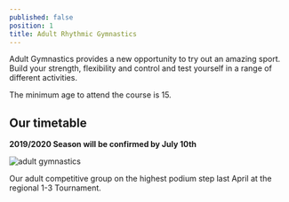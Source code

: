 ```yaml
---
published: false
position: 1
title: Adult Rhythmic Gymnastics
---
```

Adult Gymnastics provides a new opportunity to try out an amazing sport. Build your strength, flexibility and control and test yourself in a range of different activities.

The minimum age to attend the course is 15.

## Our timetable

**2019/2020 Season will be confirmed by July 10th**



![adult gymnastics](/assets/adult-gymnastics.jpeg)

Our adult competitive group on the highest podium step last April at the regional 1-3 Tournament.
